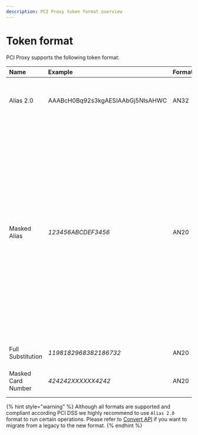 ```yaml
---
description: PCI Proxy token format overview
---
```


# Token format

PCI Proxy supports the following token format: 

| Name | Example | Format | Description |
| :--- | :--- | :--- | :--- |
| Alias 2.0 | AAABcH0Bq92s3kgAESIAAbGj5NIsAHWC | AN32 | This format consists numbers, letters and special characters.  |
| Masked Alias | _123456ABCDEF3456_ | AN20 | This format consists of the first 6 digits of the real credit card number, the actual BIN Range \(Bank Identification Number\), followed by the token in form of 6 upper-case letters. The Masked Credit Card Token ends with the last 4 digits of the actual credit card number. Based on card brand the length of the token varies.  |
| Full Substitution | _1198182968382186732_ | AN20 | This format consists of digits only.  |
| Masked Card Number | _424242XXXXXX4242_ | AN20 | Masked card number is returned with all APIs.  |

{% hint style="warning" %}
Although all formats are supported and compliant according PCI DSS we highly recommend to use `Alias 2.0` format to run certain operations. Please refer to [Convert API](https://docs.pci-proxy.com/use-stored-cards/manage) if you want to migrate from a legacy to the new format. 
{% endhint %}



